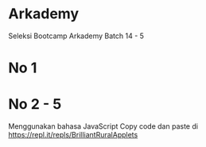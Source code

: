 # Arkademy
Seleksi Bootcamp Arkademy Batch 14 - 5

# No 1

# No 2 - 5
Menggunakan bahasa JavaScript
Copy code dan paste di https://repl.it/repls/BrilliantRuralApplets

